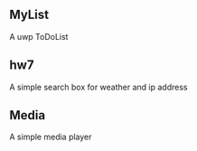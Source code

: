 ## MyList
A uwp ToDoList
## hw7
A simple search box for weather and ip address
## Media
A simple media player
